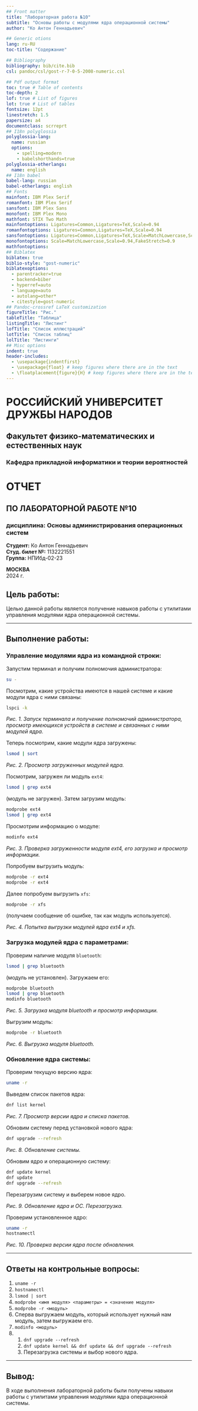 ```yaml
---
## Front matter
title: "Лабораторная работа №10"
subtitle: "Основы работы с модулями ядра операционной системы"
author: "Ко Антон Геннадьевич"

## Generic otions
lang: ru-RU
toc-title: "Содержание"

## Bibliography
bibliography: bib/cite.bib
csl: pandoc/csl/gost-r-7-0-5-2008-numeric.csl

## Pdf output format
toc: true # Table of contents
toc-depth: 2
lof: true # List of figures
lot: true # List of tables
fontsize: 12pt
linestretch: 1.5
papersize: a4
documentclass: scrreprt
## I18n polyglossia
polyglossia-lang:
  name: russian
  options:
	- spelling=modern
	- babelshorthands=true
polyglossia-otherlangs:
  name: english
## I18n babel
babel-lang: russian
babel-otherlangs: english
## Fonts
mainfont: IBM Plex Serif
romanfont: IBM Plex Serif
sansfont: IBM Plex Sans
monofont: IBM Plex Mono
mathfont: STIX Two Math
mainfontoptions: Ligatures=Common,Ligatures=TeX,Scale=0.94
romanfontoptions: Ligatures=Common,Ligatures=TeX,Scale=0.94
sansfontoptions: Ligatures=Common,Ligatures=TeX,Scale=MatchLowercase,Scale=0.94
monofontoptions: Scale=MatchLowercase,Scale=0.94,FakeStretch=0.9
mathfontoptions:
## Biblatex
biblatex: true
biblio-style: "gost-numeric"
biblatexoptions:
  - parentracker=true
  - backend=biber
  - hyperref=auto
  - language=auto
  - autolang=other*
  - citestyle=gost-numeric
## Pandoc-crossref LaTeX customization
figureTitle: "Рис."
tableTitle: "Таблица"
listingTitle: "Листинг"
lofTitle: "Список иллюстраций"
lotTitle: "Список таблиц"
lolTitle: "Листинги"
## Misc options
indent: true
header-includes:
  - \usepackage{indentfirst}
  - \usepackage{float} # keep figures where there are in the text
  - \floatplacement{figure}{H} # keep figures where there are in the text
---
```


# РОССИЙСКИЙ УНИВЕРСИТЕТ ДРУЖБЫ НАРОДОВ
## Факультет физико-математических и естественных наук
### Кафедра прикладной информатики и теории вероятностей


# ОТЧЕТ
## ПО ЛАБОРАТОРНОЙ РАБОТЕ №10
### дисциплина: Основы администрирования операционных систем

**Студент:** Ко Антон Геннадьевич  
**Студ. билет №:** 1132221551  
**Группа:** НПИбд-02-23  

**МОСКВА**  
2024 г.

## Цель работы:
Целью данной работы является получение навыков работы с утилитами управления модулями ядра операционной системы.

---

## Выполнение работы:

### Управление модулями ядра из командной строки:
Запустим терминал и получим полномочия администратора:
```bash
su -
```
Посмотрим, какие устройства имеются в нашей системе и какие модули ядра с ними связаны:
```bash
lspci -k
```
_Рис. 1. Запуск терминала и получение полномочий администратора, просмотр имеющихся устройств в системе и связанных с ними модулей ядра._

Теперь посмотрим, какие модули ядра загружены:
```bash
lsmod | sort
```
_Рис. 2. Просмотр загруженных модулей ядра._

Посмотрим, загружен ли модуль `ext4`:
```bash
lsmod | grep ext4
```
(модуль не загружен). Затем загрузим модуль:
```bash
modprobe ext4
lsmod | grep ext4
```
Просмотрим информацию о модуле:
```bash
modinfo ext4
```
_Рис. 3. Проверка загруженности модуля ext4, его загрузка и просмотр информации._

Попробуем выгрузить модуль:
```bash
modprobe -r ext4
modprobe -r ext4
```
Далее попробуем выгрузить `xfs`:
```bash
modprobe -r xfs
```
(получаем сообщение об ошибке, так как модуль используется).

_Рис. 4. Попытка выгрузки модулей ядра ext4 и xfs._

### Загрузка модулей ядра с параметрами:
Проверим наличие модуля `bluetooth`:
```bash
lsmod | grep bluetooth
```
(модуль не установлен). Загружаем его:
```bash
modprobe bluetooth
lsmod | grep bluetooth
modinfo bluetooth
```
_Рис. 5. Загрузка модуля bluetooth и просмотр информации._

Выгрузим модуль:
```bash
modprobe -r bluetooth
```
_Рис. 6. Выгрузка модуля bluetooth._

### Обновление ядра системы:
Проверим текущую версию ядра:
```bash
uname -r
```
Выведем список пакетов ядра:
```bash
dnf list kernel
```
_Рис. 7. Просмотр версии ядра и списка пакетов._

Обновим систему перед установкой нового ядра:
```bash
dnf upgrade --refresh
```
_Рис. 8. Обновление системы._

Обновим ядро и операционную систему:
```bash
dnf update kernel
dnf update
dnf upgrade --refresh
```
Перезагрузим систему и выберем новое ядро.

_Рис. 9. Обновление ядра и ОС. Перезагрузка._

Проверим установленное ядро:
```bash
uname -r
hostnamectl
```
_Рис. 10. Проверка версии ядра после обновления._

---

## Ответы на контрольные вопросы:
1. `uname -r`
2. `hostnamectl`
3. `lsmod | sort`
4. `modprobe <имя модуля> <параметры> = <значение модуля>`
5. `modprobe -r <модуль>`
6. Сперва выгружаем модуль, который использует нужный нам модуль, затем выгружаем его.
7. `modinfo <модуль>`
8. 
   1) `dnf upgrade --refresh`
   2) `dnf update kernel && dnf update && dnf upgrade --refresh`
   3) Перезагрузка системы и выбор нового ядра.

---

## Вывод:
В ходе выполнения лабораторной работы были получены навыки работы с утилитами управления модулями ядра операционной системы.
